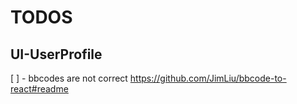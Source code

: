 # TODOS

## UI-UserProfile

[ ] - bbcodes are not correct <https://github.com/JimLiu/bbcode-to-react#readme>

